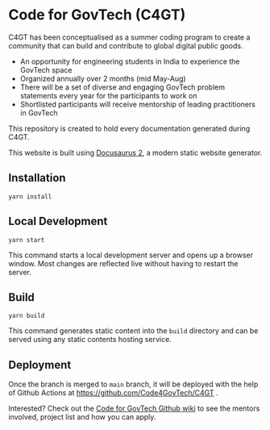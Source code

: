 # Code for GovTech (C4GT)

C4GT has been conceptualised as a summer coding program to create a community that can build and contribute to global digital public goods.
 - An opportunity for engineering students in India to experience the GovTech space 
 - Organized annually over 2 months (mid May-Aug)
 - There will be a set of diverse and engaging GovTech problem statements every year for the participants to work on
 - Shortlisted participants will receive mentorship of leading practitioners in GovTech 

This repository is created to hold every documentation generated during C4GT.

This website is built using [Docusaurus 2](https://docusaurus.io/), a modern static website generator.

## Installation

```console
yarn install
```

## Local Development

```console
yarn start
```

This command starts a local development server and opens up a browser window. Most changes are reflected live without having to restart the server.

## Build

```console
yarn build
```

This command generates static content into the `build` directory and can be served using any static contents hosting service.

## Deployment

Once the branch is merged to `main` branch, it will be deployed with the help of Github Actions at https://github.com/Code4GovTech/C4GT .

Interested? Check out the [Code for GovTech Github wiki](https://github.com/Code4GovTech/C4GT/wiki) to see the mentors involved, project list and how you can apply. 
